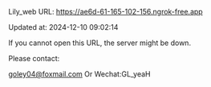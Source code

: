 Lily_web URL: https://ae6d-61-165-102-156.ngrok-free.app

Updated at: 2024-12-10 09:02:14

If you cannot open this URL, the server might be down.

Please contact: 

goley04@foxmail.com Or Wechat:GL_yeaH